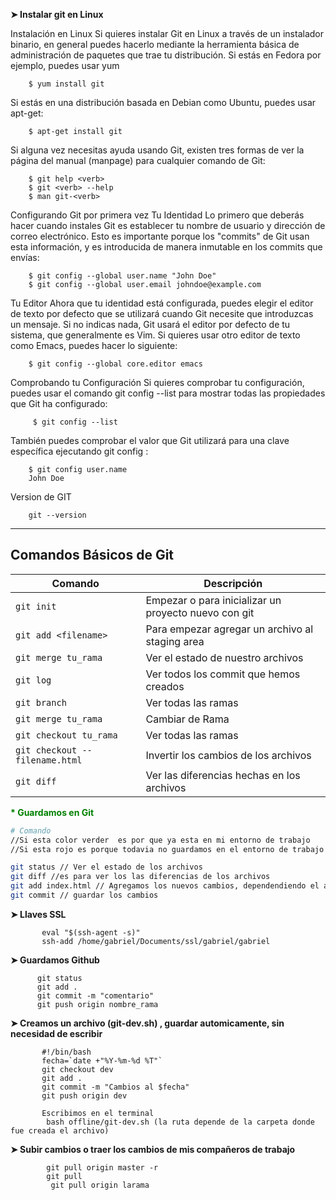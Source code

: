 <strong>  ➤ Instalar git en Linux  </strong> 

Instalación en Linux
Si quieres instalar Git en Linux a través de un instalador binario, en general puedes hacerlo mediante la herramienta básica de administración de paquetes que trae tu distribución. Si estás en Fedora por ejemplo, puedes usar yum

        $ yum install git
Si estás en una distribución basada en Debian como Ubuntu, puedes usar apt-get:

        $ apt-get install git


Si alguna vez necesitas ayuda usando Git, existen tres formas de ver la página del manual (manpage) para cualquier comando de Git:

        $ git help <verb>
        $ git <verb> --help
        $ man git-<verb>

Configurando Git por primera vez
Tu Identidad
Lo primero que deberás hacer cuando instales Git es establecer tu nombre de usuario y dirección de correo electrónico. Esto es importante porque los "commits" de Git usan esta información, y es introducida de manera inmutable en los commits que envías:

        $ git config --global user.name "John Doe"
        $ git config --global user.email johndoe@example.com
        
Tu Editor
Ahora que tu identidad está configurada, puedes elegir el editor de texto por defecto que se utilizará cuando Git necesite que introduzcas un mensaje. Si no indicas nada, Git usará el editor por defecto de tu sistema, que generalmente es Vim. Si quieres usar otro editor de texto como Emacs, puedes hacer lo siguiente:

        $ git config --global core.editor emacs

Comprobando tu Configuración
Si quieres comprobar tu configuración, puedes usar el comando git config --list para mostrar todas las propiedades que Git ha configurado:

         $ git config --list
         
         
También puedes comprobar el valor que Git utilizará para una clave específica ejecutando git config <key>:
        
        $ git config user.name
        John Doe         
         
 Version de GIT
  
        git --version
  
<hr/>


## Comandos Básicos de Git

| Comando | Descripción |
| - | - |
`git init`  | Empezar o para inicializar un proyecto nuevo con git
`git add <filename> `  | Para empezar agregar un archivo al staging area
`git merge tu_rama `  | Ver el estado de nuestro archivos
`git log`  | Ver todos los commit que hemos creados
`git branch`  | Ver todas las ramas
`git merge tu_rama `  | Cambiar de Rama 
`git checkout tu_rama`  | Ver todas las ramas
`git checkout -- filename.html `  | Invertir los cambios de los archivos
`git diff`  | Ver las diferencias hechas en los archivos

     
 __<span style="color: green;">* Guardamos en Git  </span>__    
```sh
# Comando 
//Si esta color verder  es por que ya esta en mi entorno de trabajo
//Si esta rojo es porque todavia no guardamos en el entorno de trabajo

git status // Ver el estado de los archivos
git diff //es para ver los las diferencias de los archivos
git add index.html // Agregamos los nuevos cambios, dependendiendo el archivo 
git commit // guardar los cambios

```    
     
<strong>  ➤ Llaves SSL </strong> 

           eval "$(ssh-agent -s)"
           ssh-add /home/gabriel/Documents/ssl/gabriel/gabriel
           
<strong>  ➤ Guardamos Github </strong> 

          git status
          git add .
          git commit -m "comentario"
          git push origin nombre_rama


<strong>  ➤ Creamos un archivo (git-dev.sh) , guardar automicamente, sin necesidad de escribir </strong> 

           #!/bin/bash
           fecha=`date +"%Y-%m-%d %T"`
           git checkout dev
           git add .
           git commit -m "Cambios al $fecha"
           git push origin dev
                      
           Escribimos en el terminal 
            bash offline/git-dev.sh (la ruta depende de la carpeta donde fue creada el archivo)
            
 <strong>  ➤ Subir cambios o traer los cambios de mis compañeros de trabajo </strong> 

            git pull origin master -r    
            git pull
             git pull origin larama

